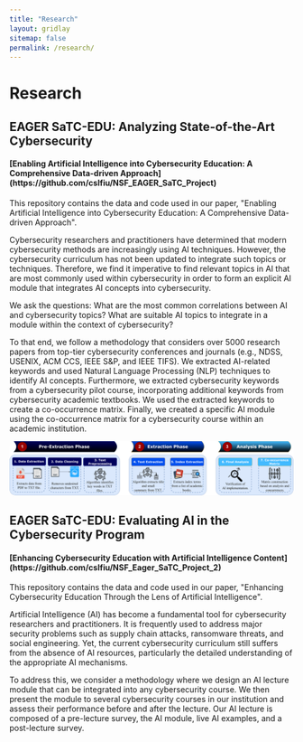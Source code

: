 ```yaml
---
title: "Research"
layout: gridlay
sitemap: false
permalink: /research/
---
```


<style>
img{
  border-radius: 10px;
}
.col-md-3 {
  margin-top:10px;
  margin-bottom:10px;
  padding:0px;
  display:block;
  overflow:hidden;
  text-align:center;
  display: table-cell;
  background: white;
  border-radius: 20px;
  height: auto;
}
iframe {
  margin:0;
  padding:0;
  width: 175px;
  display: inline;
  vertical-align: middle;
}
</style>

# Research

## EAGER SaTC-EDU: Analyzing State-of-the-Art Cybersecurity


<div class="jumbotron">
<div class="col-md-12 col-sm-12">
<h4>[Enabling Artificial Intelligence into Cybersecurity Education: A Comprehensive Data-driven Approach](https://github.com/cslfiu/NSF_EAGER_SaTC_Project)</h4>

This repository contains the data and code used in our paper, "Enabling Artificial Intelligence into Cybersecurity Education: A Comprehensive Data-driven Approach".

Cybersecurity researchers and practitioners have determined that modern cybersecurity methods are increasingly using AI techniques. However, the cybersecurity curriculum has not been updated to integrate such topics or techniques. Therefore, we find it imperative to find relevant topics in AI that are most commonly used within cybersecurity in order to form an explicit AI module that integrates AI concepts into cybersecurity.

We ask the questions: What are the most common correlations between AI and cybersecurity topics? What are suitable AI topics to integrate in a module within the context of cybersecurity?

To that end, we follow a methodology that considers over 5000 research papers from top-tier cybersecurity conferences and journals (e.g., NDSS, USENIX, ACM CCS, IEEE S\&P, and IEEE TIFS). We extracted AI-related keywords and used Natural Language Processing (NLP) techniques to identify AI concepts. Furthermore, we extracted cybersecurity keywords from a cybersecurity pilot course, incorporating additional keywords from cybersecurity academic textbooks. We used the extracted keywords to create a co-occurrence matrix. Finally, we created a specific AI module using the co-occurrence matrix for a cybersecurity course within an academic institution.


</div>
</div>

<p><img src="https://github.com/fbrit005/enabling-ai-cybersec/blob/source/_pages/proj1_meth.png"></p>


## EAGER SaTC-EDU: Evaluating AI in the Cybersecurity Program

<div class="jumbotron">
<div class="col-md-12 col-sm-12">
<h4>[Enhancing Cybersecurity Education with Artificial Intelligence Content](https://github.com/cslfiu/NSF_Eager_SaTC_Project_2)</h4>

This repository contains the data and code used in our paper, "Enhancing Cybersecurity Education Through the Lens of Artificial Intelligence".

Artificial Intelligence (AI) has become a fundamental tool for cybersecurity researchers and practitioners. It is frequently used to address major security problems such as supply chain attacks, ransomware threats, and social engineering. Yet, the current cybersecurity curriculum still suffers from the absence of AI resources, particularly the detailed understanding of the appropriate AI mechanisms.

To address this, we consider a methodology where we design an AI lecture module that can be integrated into any cybersecurity course. We then present the module to several cybersecurity courses in our institution and assess their performance before and after the lecture. Our AI lecture is composed of a pre-lecture survey, the AI module, live AI examples, and a post-lecture survey.

</div>
</div>
